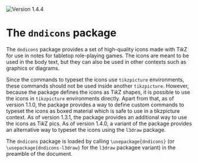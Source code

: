 ![Version 1.4.4](https://img.shields.io/badge/version-1.4.4-blue)

# The `dndicons` package

The `dndicons` package provides a set of high-quality icons made with Ti*k*Z for use in notes for
tabletop role-playing games. The icons are meant to be used in the body text, but they can also be
used in other contexts such as graphics or diagrams.

Since the commands to typeset the icons use `tikzpicture` environments, these commands should 
not be used inside another `tikzpicture`. However, because the package defines the icons as Ti*k*Z 
shapes, it is possible to use the icons in `tikzpicture` environments directly. Apart from that, as 
of version 1.1.0, the package provides a way to define custom commands to typeset the icons as 
boxed material which is safe to use in a tikzpicture context. As of version 1.3.1, the package 
provides an additional way to use the icons as Ti*k*Z pics. As of version 1.4.0, a variant of the 
package provides an alternative way to typeset the icons using the `l3draw` package.

The `dndicons` package is loaded by calling `\usepackage{dndicons}` (or 
`\usepackage{dndicons-l3draw}` for the `l3draw` packagee variant) in the preamble of the document.
